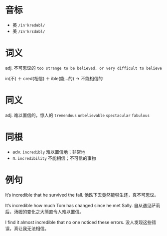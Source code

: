 # 音标

- 英 `/in'kredəbl/`
- 美 `/ɪn'krɛdəbl/`

# 词义

adj. 不可思议的
`too strange to be believed, or very difficult to believe`



in(不) ＋ cred(相信) ＋ ible(能…的) → 不能相信的

# 同义

adj. 难以置信的，惊人的
`tremendous` `unbelievable` `spectacular` `fabulous`

# 同根

- adv. `incredibly` 难以置信地；非常地
- n. `incredibility` 不能相信；不可信的事物

# 例句

It’s incredible that he survived the fall.
他跌下去竟然能够生还，真不可思议。

It’s incredible how much Tom has changed since he met Sally.
自从遇见萨莉后，汤姆的变化之大简直令人难以置信。

I find it almost incredible that no one noticed these errors.
没人发现这些错误，真让我无法相信。


